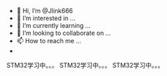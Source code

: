 - 👋 Hi, I’m @Jlink666
- 👀 I’m interested in ...
- 🌱 I’m currently learning ...
- 💞️ I’m looking to collaborate on ...
- 📫 How to reach me ...
- 
STM32学习中。。。
STM32学习中。。。
STM32学习中。。。

<!---
Jlink666/Jlink666 is a ✨ special ✨ repository because its `README.md` (this file) appears on your GitHub profile.
You can click the Preview link to take a look at your changes.
--->
